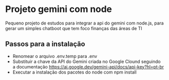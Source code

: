 # Projeto gemini com node
Pequeno projeto de estudos para integrar a api do gemini com node.js, para gerar um simples chatboot que tem foco finanças das áreas de TI

## Passos para a instalação
- Renomear o arquivo .env.temp para .env
- Substituir a chave da API do Gemini criada no Google Clound seguindo a documentação https://ai.google.dev/gemini-api/docs/api-key?hl=pt-br
- Executar a instalação dos pacotes do node com npm install  

